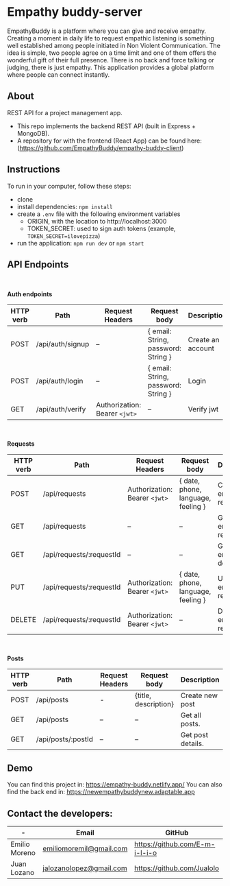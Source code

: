 # Empathy buddy-server
EmpathyBuddy is a platform where you can give and receive empathy. Creating a moment in daily life to request empathic listening is something well established among people initiated in Non Violent Communication. The idea is simple, two people agree on a time limit and one of them offers the wonderful gift of their full presence. There is no back and force talking or judging, there is just empathy. This application provides a global platform where people can connect instantly.

## About

REST API for a project management app.

- This repo implements the backend REST API (built in Express + MongoDB).
- A repository for with the frontend (React App) can be found here: (https://github.com/EmpathyBuddy/empathy-buddy-client)



## Instructions

To run in your computer, follow these steps:
- clone 
- install dependencies: `npm install`
- create a `.env` file with the following environment variables
  - ORIGIN, with the location to http://localhost:3000
  - TOKEN_SECRET: used to sign auth tokens (example, `TOKEN_SECRET=ilovepizza`)
- run the application: `npm run dev` or `npm start`


## API Endpoints

<br/>

**Auth endpoints**

| HTTP verb   | Path | Request Headers | Request body  | Description |
| ------------- | ------------- | ------------- |------------- | ------------- |
| POST  | /api/auth/signup  | –  | { email: String, password: String }  | Create an account  |
| POST  | /api/auth/login  | –  | { email: String, password: String }  | Login  |
| GET  | /api/auth/verify  | Authorization: Bearer `<jwt>`  | –  | Verify jwt  |


<br/>

**Requests**

| HTTP verb   | Path | Request Headers | Request body  | Description |
| ------------- | ------------- | ------------- |------------- | ------------- |
| POST  | /api/requests  | Authorization: Bearer `<jwt>`  | { date, phone, language, feeling }  | Create new empathy request  |
| GET  | /api/requests  | –  | –  | Get all empathy requests  |
| GET  | /api/requests/:requestId  | –  | – | Get request empathy details  |
| PUT  | /api/requests/:requestId  | Authorization: Bearer `<jwt>`  | { date, phone, language, feeling }  | Update an empathy request  |
| DELETE  | /api/requests/:requestId  | Authorization: Bearer `<jwt>`  | – | Delete an empathy request  |


<br/>

**Posts**

| HTTP verb   | Path | Request Headers | Request body  | Description |
| ------------- | ------------- | ------------- |------------- | ------------- |
| POST  | /api/posts  | -  | {title, description}  | Create new post  |
| GET  | /api/posts  | –  | –  | Get all posts.  |
| GET  | /api/posts/:postId  | –  | – | Get post details.  |


## Demo

You can find this project in: https://empathy-buddy.netlify.app/
You can also find the back end in: https://newempathybuddynew.adaptable.app

## Contact the developers:

| - | Email | GitHub | 
| ------------- | ------------- | ------------- |
| Emilio Moreno  | emiliomoremil@gmail.com  | https://github.com/E-m-i-l-i-o | 
| Juan Lozano  | jalozanolopez@gmail.com  | https://github.com/Jualolo  | 

